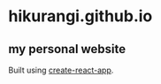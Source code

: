# hikurangi.github.io

## my personal website

Built using [create-react-app](https://github.com/facebookincubator/create-react-app).
